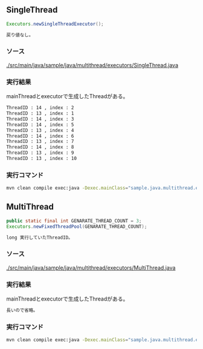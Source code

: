## SingleThread

``` java
Executors.newSingleThreadExecutor();
```

``` txt
戻り値なし。
```

### ソース

[./src/main/java/sample/java/multithread/executors/SingleThread.java](./src/main/java/sample/java/multithread/executors/SingleThread.java)

### 実行結果

mainThreadとexecutorで生成したThreadがある。

``` txt
ThreadID : 14 , index : 2 
ThreadID : 13 , index : 1 
ThreadID : 14 , index : 3 
ThreadID : 14 , index : 5 
ThreadID : 13 , index : 4 
ThreadID : 14 , index : 6 
ThreadID : 13 , index : 7 
ThreadID : 14 , index : 8 
ThreadID : 13 , index : 9 
ThreadID : 13 , index : 10 
```

### 実行コマンド

``` sh
mvn clean compile exec:java -Dexec.mainClass="sample.java.multithread.executors.SingleThread"
```

## MultiThread

``` java
public static final int GENARATE_THREAD_COUNT = 3;
Executors.newFixedThreadPool(GENARATE_THREAD_COUNT);
```

``` txt
long 実行していたThreadID。
```

### ソース

[./src/main/java/sample/java/multithread/executors/MultiThread.java](./src/main/java/sample/java/multithread/executors/MultiThread.java)

### 実行結果

mainThreadとexecutorで生成したThreadがある。

``` txt
長いので省略。
```

### 実行コマンド

``` sh
mvn clean compile exec:java -Dexec.mainClass="sample.java.multithread.executors.MultiThread"
```
